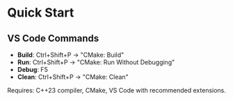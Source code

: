 # Quick Start

## VS Code Commands
- **Build**: Ctrl+Shift+P → "CMake: Build"
- **Run**: Ctrl+Shift+P → "CMake: Run Without Debugging"  
- **Debug**: F5
- **Clean**: Ctrl+Shift+P → "CMake: Clean"

Requires: C++23 compiler, CMake, VS Code with recommended extensions.